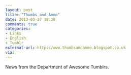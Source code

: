 ```yaml
---
layout: post
title: "Thumbs and Ammo"
date: 2013-03-27 18:30
comments: true
categories: 
- Links
- English
- Tumblr
external-url: http://www.thumbsandammo.blogspot.co.uk
via:
---
```

News from the Department of Awesome Tumblrs.
